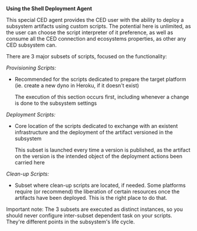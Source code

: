 **Using the Shell Deployment Agent**

This special CED agent provides the CED user with the ability to deploy a subsystem artifacts using custom scripts. The potential here is unlimited, as the user can choose the script interpreter of it preference, as well as consume all the CED connection and ecosystems properties, as other any CED subsystem can.

There are 3 major subsets of scripts, focused on the functionality:

*Provisioning Scripts:*

 - Recommended for the scripts dedicated to prepare the target platform (ie. create a new dyno in Heroku, if it doesn't exist)

   The execution of this section occurs first, including whenever a change is done to the subsystem settings

*Deployment Scripts:*

 - Core location of the scripts dedicated to exchange with an existent infrastructure and the deployment of the artifact versioned in the subsystem

   This subset is launched every time a version is published, as the artifact on the version is the intended object of the deployment actions been carried here

*Clean-up Scripts:*

 - Subset where clean-up scripts are located, if needed. Some platforms require (or recommend) the liberation of certain resources once the artifacts have been deployed. This is the right place to do that.

   

Important note: The 3 subsets are executed as distinct instances, so you should never configure inter-subset dependent task on your scripts. They're different points in the subsystem's life cycle.
